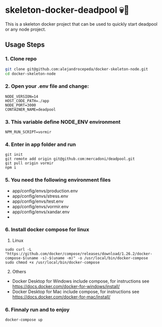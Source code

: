 # skeleton-docker-deadpool 💀🐳  #

This is a skeleton docker project that can be used to quickly start deadpool or any node project.

## Usage Steps

### 1. Clone repo

```sh
git clone git@github.com:alejandrocepeda/docker-skeleton-node.git
cd docker-skeleton-node
```

### 2. Open your .env file and change:

```
NODE_VERSION=14
HOST_CODE_PATH=./app
NODE_PORT=3000
CONTAINER_NAME=deadpool
```

### 3. This variable define NODE_ENV environment
```
NPM_RUN_SCRIPT=vormir
```

### 4. Enter in app folder and run ###

```ssh
git init
git remote add origin git@github.com:mercadoni/deadpool.git
git pull origin vormir
npm i
```

### 5. You need the following environment files ###

* app/config/envs/production.env
* app/config/envs/stress.env
* app/config/envs/test.env
* app/config/envs/vormir.env
* app/config/envs/xandar.env
* 

### 6. Install docker compose for linux ###

1. Linux
```ssh
sudo curl -L "https://github.com/docker/compose/releases/download/1.26.2/docker-compose-$(uname -s)-$(uname -m)" -o /usr/local/bin/docker-compose
sudo chmod +x /usr/local/bin/docker-compose
```

2. Others
* Docker Desktop for Windows include compose, for instructions see https://docs.docker.com/docker-for-windows/install/
* Docker Desktop for Mac include compose, for instructions see https://docs.docker.com/docker-for-mac/install/


### 6. Finnaly run and to enjoy
```ssh
docker-compose up
```
